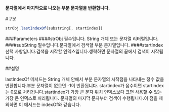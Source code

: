 **문자열에서 마지막으로 나오는 부분 문자열을 반환합니다.** 

#구문

```javascript
strObj.lastIndexOf(substring[, startindex])
```
###Parameters
####strObj
필수입니다. String 개체 또는 문자열 리터럴입니다.
####subString
필수입니다.문자열에서 검색할 부분 문자열입니다.
####startIndex
선택 사항입니다.검색을 시작할 인덱스입니다.생략하면 문자열의 끝에서 검색이 시작됩니다.

##설명

lastIndexOf 메서드는 String 개체 안에서 부분 문자열의 시작점을 나타내는 정수 값을 반환합니다.부분 문자열이 없으면 -1이 반환됩니다.
startindex가 음수이면 startindex는 0으로 처리됩니다.startindex가 가장 큰 문자 위치 인덱스보다 크면 사용할 수 있는 가장 큰 인덱스로 처리됩니다.
문자열의 마지막 문자부터 검색이 수행됩니다.이 점을 제외하면 이 메서드는 indexOf와 같습니다.